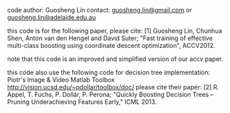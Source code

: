  code author: Guosheng Lin
 contact: guosheng.lin@gmail.com or guosheng.lin@adelaide.edu.au

 this code is for the following paper, please cite:
 [1] Guosheng Lin, Chunhua Shen, Anton van den Hengel and David Suter;
 "Fast training of effective multi-class boosting using coordinate descent optimization", ACCV2012.

 note that this code is an improved and simplified version of our accv paper.
 

 this code also use the following code for decision tree implementation:
 Piotr's Image & Video Matlab Toolbox
 http://vision.ucsd.edu/~pdollar/toolbox/doc/
 please cite their paper:
 [2] R. Appel, T. Fuchs, P. Dollár, P. Perona; 
 "Quickly Boosting Decision Trees – Pruning Underachieving Features Early," ICML 2013.

